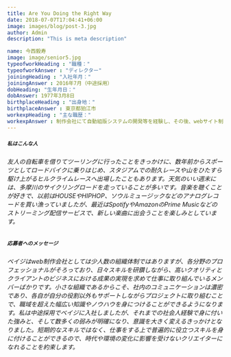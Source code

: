 ```yaml
---
title: Are You Doing the Right Way
date: 2018-07-07T17:04:41+06:00
image: images/blog/post-3.jpg
author: Admin
description: "This is meta description"

name: 今西毅寿
image: image/senior5.jpg
typeofworkHeading : "職種："
typeofworkAnswer : "ディレクター"
joiningHeading : "入社年月："
joiningAnswer : 2016年7月（中途採用）
dobHeading: "生年月日："
dobAnswer: 1977年3月8日
birthplaceHeading : "出身地："
birthplaceAnswer : 東京都狛江市
workexpHeading : "主な職歴："
workexpAnswer : 制作会社にて自動組版システムの開発等を経験し、その後、webサイト制作や電子書籍の制作、自社webサービスの開発やディレクションに携わってきました。 
---
```


##### **`私はこんな人`**

###### 友人の自転車を借りてツーリングに行ったことをきっかけに、数年前からスポーツとしてロードバイクに乗りはじめ、スタジアムでの耐久レースや山をひたすら駆け上がるヒルクライムレースへ出場したこともあります。天気のいい週末には、多摩川のサイクリングロードを走っていることが多いです。音楽を聴くことが好きで、以前はHOUSEやHIPHOP、ソウルミュージックなどのアナログレコードを買い漁っていましたが、最近はSpotifyやAmazonのPrime Musicなどのストリーミング配信サービスで、新しい楽曲に出会うことを楽しみとしています。

##### **`応募者へのメッセージ`**

###### ベイジはweb制作会社としては少人数の組織体制ではありますが、各分野のプロフェッショナルがそろっており、日々スキルを研鑽しながら、高いクオリティとクライアントのビジネスにおける成果の実現を求めて仕事に取り組んでいるメンバーばかりです。小さな組織であるからこそ、社内のコミュニケーションは濃密であり、各自が自分の役割以外もサポートしながらプロジェクトに取り組むことで、職域を超えた幅広い知識やノウハウを身につけることができるようになります。私は中途採用でベイジに入社しましたが、それまでの社会人経験で身に付いた強みと、そして数多くの弱みが明確になり、意識を大きく変えるきっかけとなりました。短期的なスキルではなく、仕事をする上で普遍的に役立つスキルを身に付けることができるので、時代や環境の変化に影響を受けないクリエイターになれることを約束します。
&nbsp;